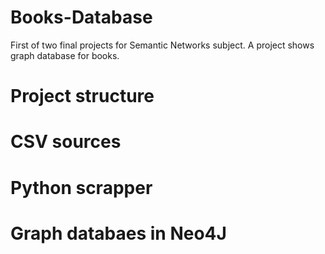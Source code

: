 # Books-Database
First of two final projects for Semantic Networks subject. A project shows graph database for books.

# Project structure

# CSV sources

# Python scrapper

# Graph databaes in Neo4J
